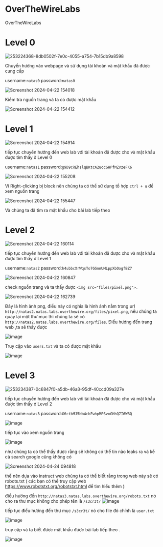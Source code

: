 # OverTheWireLabs
OverTheWireLabs

# Level 0 
![253224368-8db0502f-7e0c-4055-a754-7b15db9a8598](https://github.com/trishuy/OverTheWireLabs/assets/95763623/5740b66f-0f46-4163-9a0e-da34bcc4e3ad)

Chuyển hướng vào webpage và sử dụng tài khoản và mật khẩu đã được cung cấp 

username:```natas0```          password:```natas0```

![Screenshot 2024-04-22 154018](https://github.com/trishuy/OverTheWireLabs/assets/95763623/568505ad-b5fa-4212-a6d6-ee4a074cd8ce)

Kiểm tra nguồn trang và ta có được mật khẩu 

![Screenshot 2024-04-22 154412](https://github.com/trishuy/OverTheWireLabs/assets/95763623/86920ea2-6adf-4f17-8881-f9e5e114fbc4)

# Level 1
![Screenshot 2024-04-22 154914](https://github.com/trishuy/OverTheWireLabs/assets/95763623/c270a5f2-5850-43ea-9d50-99abdc77b60a)

tiếp tục chuyển hướng đến web lab với tài khoản đã được cho và mật khẩu được tìm thấy ở Level 0

username:```natas1```          password:```g9D9cREhslqBKtcA2uocGHPfMZVzeFK6```

![Screenshot 2024-04-22 155208](https://github.com/trishuy/OverTheWireLabs/assets/95763623/caf52944-c53e-4e96-938b-c8b9f14cbccb)

Vì Right-clicking bị block nên chúng ta có thể sử dụng tổ hợp ```ctrl + u``` để xem nguồn trang 

![Screenshot 2024-04-22 155447](https://github.com/trishuy/OverTheWireLabs/assets/95763623/8c3fcd1f-cd55-4883-acbc-b8dbbedae0c1)

Và chúng ta đã tìm ra mật khẩu cho bài lab tiếp theo

# Level 2
![Screenshot 2024-04-22 160114](https://github.com/trishuy/OverTheWireLabs/assets/95763623/ff661f71-9bca-48a5-9338-6309f8230cc7)

tiếp tục chuyển hướng đến web lab với tài khoản đã được cho và mật khẩu được tìm thấy ở Level 1

username:```natas2```          password:```h4ubbcXrWqsTo7GGnnUMLppXbOogfBZ7```

![Screenshot 2024-04-22 160847](https://github.com/trishuy/OverTheWireLabs/assets/95763623/5b14a627-a32b-4f8e-864a-9d4f92f9a94a)

check nguồn trang và ta thấy được ```<img src="files/pixel.png">. ```

![Screenshot 2024-04-22 162739](https://github.com/trishuy/OverTheWireLabs/assets/95763623/351a9df1-4c11-4125-911d-a9f2d5885c61)

Đây là hình ảnh png, điều này có nghĩa là hình ảnh nằm trong url ```http://natas2.natas.labs.overthewire.org/files/pixel.png```, nếu chúng ta quay lại một thư mục thì chúng ta sẽ có ```http://natas2.natas.labs.overthewire.org/files```. Điều hướng đến trang web ,ta sẽ thấy được 

![image](https://github.com/trishuy/OverTheWireLabs/assets/95763623/ca78dc3c-3d4d-45e5-9dbb-e151cc1119ed)

Truy cập vào ```users.txt``` và ta có được mật khẩu 

![image](https://github.com/trishuy/OverTheWireLabs/assets/95763623/66f28f80-96f9-4568-bb60-9e7f657bf120)

# Level 3
![253234387-0c6847f0-a5db-46a3-95df-40ccd09a327e](https://github.com/trishuy/OverTheWireLabs/assets/95763623/314e5164-cb67-405e-9601-b2ece2acda3b)

tiếp tục chuyển hướng đến web lab với tài khoản đã được cho và mật khẩu được tìm thấy ở Level 2

username:```natas3```          password:```G6ctbMJ5Nb4cbFwhpMPSvxGHhQ7I6W8Q```

![image](https://github.com/trishuy/OverTheWireLabs/assets/95763623/923eb65a-01d4-44f0-821f-40da6f4b0003)

tiếp tục vào xem nguồn trang

![image](https://github.com/trishuy/OverTheWireLabs/assets/95763623/8d5af6ee-c967-40f4-bc40-fe61778134aa)

như chúng ta có thể thấy được rằng sẽ không có thể tin nào leaks ra và kể cả search google cũng không có

![Screenshot 2024-04-24 094818](https://github.com/trishuy/OverTheWireLabs/assets/95763623/a21b5655-ec7d-44d2-8e8c-057d545b5588)

thế nên dựa vào instruct web chúng ta có thể biết rằng trong web này sẽ có robots.txt ( các bạn có thể truy cập web https://www.robotstxt.org/robotstxt.html để tìm hiểu thêm )

điều hướng đến ```http://natas3.natas.labs.overthewire.org/robots.txt``` nó cho ra thư mực không cho phép tên là  ```/s3cr3t/``` 
![image](https://github.com/trishuy/OverTheWireLabs/assets/95763623/6749b677-7690-4521-8a47-6b8813478417)

tiếp tục điều hướng đến thư mục ```/s3cr3t/``` nó cho  file đó chính là ```user.txt```

![image](https://github.com/trishuy/OverTheWireLabs/assets/95763623/e3132740-9cc7-4a98-8ccd-c52d54edb998)

truy cập và ta biết được mật khẩu được bài lab tiếp theo .

![image](https://github.com/trishuy/OverTheWireLabs/assets/95763623/d3ecf106-b1f9-4ed9-bb8b-89445a4905d0)













